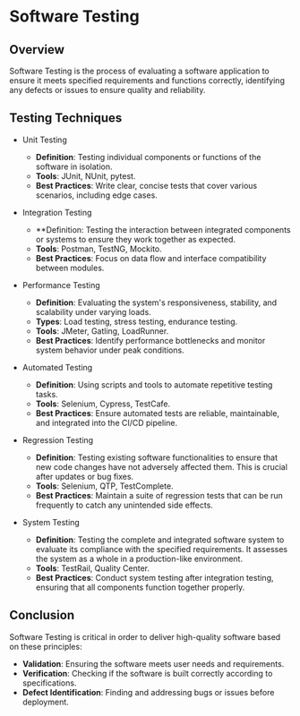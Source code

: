# Software Testing

## Overview
Software Testing is the process of evaluating a software application to ensure it meets specified requirements and functions correctly, identifying any defects or issues to ensure quality and reliability.

## Testing Techniques
- Unit Testing
  - **Definition**: Testing individual components or functions of the software in isolation.
  - **Tools**: JUnit, NUnit, pytest.
  - **Best Practices**: Write clear, concise tests that cover various scenarios, including edge cases.

- Integration Testing
  - **Definition: Testing the interaction between integrated components or systems to ensure they work together as expected.
  - **Tools**: Postman, TestNG, Mockito.
  - **Best Practices**: Focus on data flow and interface compatibility between modules.

- Performance Testing
  - **Definition**: Evaluating the system's responsiveness, stability, and scalability under varying loads.
  - **Types**: Load testing, stress testing, endurance testing.
  - **Tools**: JMeter, Gatling, LoadRunner.
  - **Best Practices**: Identify performance bottlenecks and monitor system behavior under peak conditions.

- Automated Testing
  - **Definition**: Using scripts and tools to automate repetitive testing tasks.
  - **Tools**: Selenium, Cypress, TestCafe.
  - **Best Practices**: Ensure automated tests are reliable, maintainable, and integrated into the CI/CD pipeline.

- Regression Testing
  - **Definition**: Testing existing software functionalities to ensure that new code changes have not adversely affected them. This is crucial after updates or bug fixes.
  - **Tools**: Selenium, QTP, TestComplete.
  - **Best Practices**: Maintain a suite of regression tests that can be run frequently to catch any unintended side effects.

- System Testing 
  - **Definition**: Testing the complete and integrated software system to evaluate its compliance with the specified requirements. It assesses the system as a whole in a production-like environment.
  - **Tools**: TestRail, Quality Center.
  - **Best Practices**: Conduct system testing after integration testing, ensuring that all components function together properly.

## Conclusion
Software Testing is critical in order to deliver high-quality software based on these principles:
- **Validation**: Ensuring the software meets user needs and requirements.
- **Verification**: Checking if the software is built correctly according to specifications.
- **Defect Identification**: Finding and addressing bugs or issues before deployment.